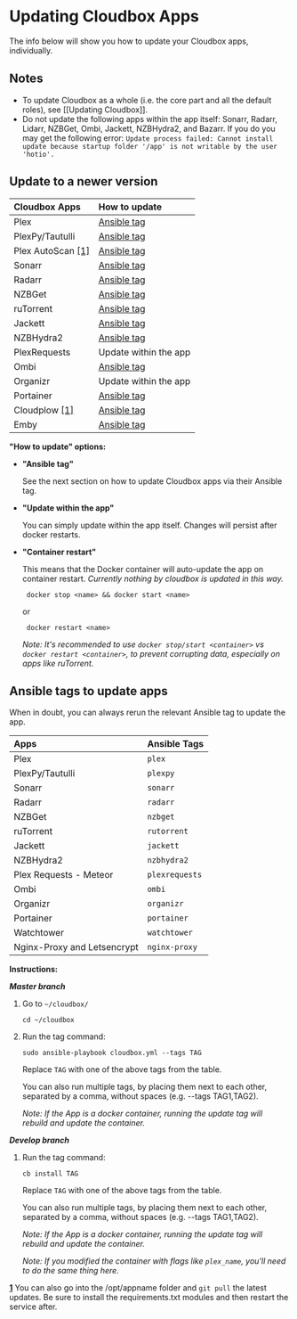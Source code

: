 # Updating Cloudbox Apps

The info below will show you how to update your Cloudbox apps, individually.

## Notes

* To update Cloudbox as a whole \(i.e. the core part and all the default roles\), see \[\[Updating Cloudbox\]\].
* Do not update the following apps within the app itself: Sonarr, Radarr, Lidarr, NZBGet, Ombi, Jackett, NZBHydra2, and Bazarr. If you do you may get the following error: `Update process failed: Cannot install update because startup folder '/app' is not writable by the user 'hotio'.`

## Update to a newer version

| Cloudbox Apps | How to update |
| :--- | :--- |
| Plex | [Ansible tag](https://github.com/Cloudbox/Cloudbox/wiki/Updating-Cloudbox-Apps#ansible-tags-to-update-apps) |
| PlexPy/Tautulli | [Ansible tag](https://github.com/Cloudbox/Cloudbox/wiki/Updating-Cloudbox-Apps#ansible-tags-to-update-apps) |
| Plex AutoScan  [\[1\]](updating-cloudbox-apps.md#f1) | [Ansible tag](https://github.com/Cloudbox/Cloudbox/wiki/Updating-Cloudbox-Apps#ansible-tags-to-update-apps) |
| Sonarr | [Ansible tag](https://github.com/Cloudbox/Cloudbox/wiki/Updating-Cloudbox-Apps#ansible-tags-to-update-apps) |
| Radarr | [Ansible tag](https://github.com/Cloudbox/Cloudbox/wiki/Updating-Cloudbox-Apps#ansible-tags-to-update-apps) |
| NZBGet | [Ansible tag](https://github.com/Cloudbox/Cloudbox/wiki/Updating-Cloudbox-Apps#ansible-tags-to-update-apps) |
| ruTorrent | [Ansible tag](https://github.com/Cloudbox/Cloudbox/wiki/Updating-Cloudbox-Apps#ansible-tags-to-update-apps) |
| Jackett | [Ansible tag](https://github.com/Cloudbox/Cloudbox/wiki/Updating-Cloudbox-Apps#ansible-tags-to-update-apps) |
| NZBHydra2 | [Ansible tag](https://github.com/Cloudbox/Cloudbox/wiki/Updating-Cloudbox-Apps#ansible-tags-to-update-apps) |
| PlexRequests | Update within the app |
| Ombi | [Ansible tag](https://github.com/Cloudbox/Cloudbox/wiki/Updating-Cloudbox-Apps#ansible-tags-to-update-apps) |
| Organizr | Update within the app |
| Portainer | [Ansible tag](https://github.com/Cloudbox/Cloudbox/wiki/Updating-Cloudbox-Apps#ansible-tags-to-update-apps) |
| Cloudplow [\[1\]](updating-cloudbox-apps.md#f1) | [Ansible tag](https://github.com/Cloudbox/Cloudbox/wiki/Updating-Cloudbox-Apps#ansible-tags-to-update-apps) |
| Emby | [Ansible tag](https://github.com/Cloudbox/Cloudbox/wiki/Updating-Cloudbox-Apps#ansible-tags-to-update-apps) |

**"How to update" options:**

* **"Ansible tag"**

  See the next section on how to update Cloudbox apps via their Ansible tag.

* **"Update within the app"**

  You can simply update within the app itself. Changes will persist after docker restarts.

* **"Container restart"**

  This means that the Docker container will auto-update the app on container restart. _Currently nothing by cloudbox is updated in this way._

  ```text
   docker stop <name> && docker start <name>
  ```

  or

  ```text
   docker restart <name>
  ```

  _Note: It's recommended to use `docker stop/start <container>` vs `docker restart <container>`, to prevent corrupting data, especially on apps like ruTorrent._

## Ansible tags to update apps

When in doubt, you can always rerun the relevant Ansible tag to update the app.

| Apps | Ansible Tags |
| :--- | :--- |
| Plex | `plex` |
| PlexPy/Tautulli | `plexpy` |
| Sonarr | `sonarr` |
| Radarr | `radarr` |
| NZBGet | `nzbget` |
| ruTorrent | `rutorrent` |
| Jackett | `jackett` |
| NZBHydra2 | `nzbhydra2` |
| Plex Requests - Meteor | `plexrequests` |
| Ombi | `ombi` |
| Organizr | `organizr` |
| Portainer | `portainer` |
| Watchtower | `watchtower` |
| Nginx-Proxy and Letsencrypt | `nginx-proxy` |

**Instructions:**

_**Master branch**_

1. Go to `~/cloudbox/`

   ```text
   cd ~/cloudbox
   ```

2. Run the tag command:

   ```text
   sudo ansible-playbook cloudbox.yml --tags TAG
   ```

   Replace `TAG` with one of the above tags from the table.

   You can also run multiple tags, by placing them next to each other, separated by a comma, without spaces \(e.g. --tags TAG1,TAG2\).

   _Note: If the App is a docker container, running the update tag will rebuild and update the container._

_**Develop branch**_

1. Run the tag command:

   ```text
   cb install TAG
   ```

   Replace `TAG` with one of the above tags from the table.

   You can also run multiple tags, by placing them next to each other, separated by a comma, without spaces \(e.g. --tags TAG1,TAG2\).

   _Note: If the App is a docker container, running the update tag will rebuild and update the container._

   _Note: If you modified the container with flags like `plex_name`, you'll need to do the same thing here._

[**1**](updating-cloudbox-apps.md#a1) You can also go into the /opt/appname folder and `git pull` the latest updates. Be sure to install the requirements.txt modules and then restart the service after.

